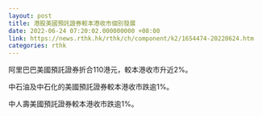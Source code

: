 ```yaml
---
layout: post
title: 港股美國預託證券較本港收市個別發展
date: 2022-06-24 07:20:02.000000000 +08:00
link: https://news.rthk.hk/rthk/ch/component/k2/1654474-20220624.htm
categories: rthk
---
```


阿里巴巴美國預託證券折合110港元，較本港收市升近2%。

中石油及中石化的美國預託證券較本港收市跌逾1%。

中人壽美國預託證券較本港收市跌逾1%。
